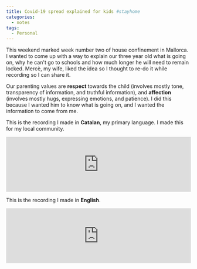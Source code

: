 ```yaml
---
title: Covid-19 spread explained for kids #stayhome
categories:
  - notes
tags:
  - Personal
---
```

This weekend marked week number two of house confinement in Mallorca. I wanted to come up with a way to explain our
three year old what is going on, why he can't go to schools and how much longer he will need to remain locked. Mercè, my
wife, liked the idea so I thought to re-do it while recording so I can share it. 
<!-- more -->

Our parenting values are **respect** towards the child (involves mostly tone, transparency of information, and truthful
information), and **affection** (involves mostly hugs, expressing emotions, and patience). I did this because I wanted
him to know what is going on, and I wanted the information to come from me. 

This is the recording I made in **Catalan**, my primary language. I made this for my local community.

<div class="video-wrapper"><iframe id='ivplayer' allowfullscreen width='100%' src='https://www.invidio.us/embed/uIk9Bba06Ak' style='border:none;'></iframe></div>

This is the recording I made in **English**.

<div class="video-wrapper"><iframe id='ivplayer' allowfullscreen width='100%' src='https://www.invidio.us/embed/1Fqle3BH6Ec' style='border:none;'></iframe></div>
